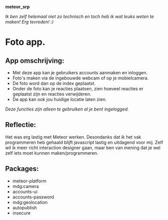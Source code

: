 **meteor_srp**

*Ik ben zelf helemaal niet zo technisch en toch heb ik wat leuks weten te maken! Erg tevreden! :)*

# Foto app.

## App omschrijving:

- Met deze app kan je gebruikers accounts aanmaken en inloggen. 
- Foto's maken via de ingebouwde webcam of op je mobielcamera.
- De foto word dan op de index geplaatst.
- Onder de foto kan je reacties plaatsen, zien hoeveel reacties er geplaatst zijn en reacties verwijderen.
- De app kan ook jou huidige locatie laten zien.

*Deze functies zijn alleen te gebruiken al je bent ingelogged.*

## Reflectie:

Het was erg lastig met Meteor werken. Desondanks dat ik het vak programmeren heb gehaald blijft javascript lastig en uitdagend voor mij.
Zelf wil ik meer richt interaction designer gaan, maar ben van mening dat je wel zelf iets moet kunnen maken/programmeren.

## Packages: 

* meteor-platform
* mdg:camera
* accounts-ui
* accounts-password
* mdg:geolocation
* autopublish
* insecure
